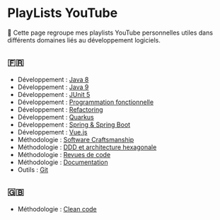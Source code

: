 # PlayLists YouTube

:pushpin: Cette page regroupe mes playlists YouTube personnelles utiles dans différents domaines liés au développement logiciels.

## :fr: 

* Développement : [Java 8](https://www.youtube.com/playlist?list=PLM5oYKLr93VnUH7_C5QPr1x7O2p1sKC06)
* Développement : [Java 9](https://www.youtube.com/playlist?list=PLM5oYKLr93VlrM9f7ybYJj65ZgRDqaOwD)
* Développement : [JUnit 5](https://www.youtube.com/playlist?list=PLM5oYKLr93VkQrWKPcQANYYVFKPKBB5pO)
* Développement : [Programmation fonctionnelle](https://www.youtube.com/playlist?list=PLM5oYKLr93VmWLIOXebKiXQxOgthbE12o)
* Développement : [Refactoring](https://www.youtube.com/playlist?list=PLM5oYKLr93VnPWCXcYrgocCno7CG1UgbR)
* Développement : [Quarkus](https://www.youtube.com/playlist?list=PLM5oYKLr93VkV4Kp7tq0ZM0TLxkfRgp-A)
* Développement : [Spring & Spring Boot](https://www.youtube.com/playlist?list=PLM5oYKLr93Vn3yKk3awk-baX5a49OZnVj)
* Développement : [Vue.js](https://www.youtube.com/playlist?list=PLM5oYKLr93Vk8ut_riB37Zr4y4majr_k-)
* Méthodologie : [Software Craftsmanship](https://www.youtube.com/playlist?list=PLM5oYKLr93VncoNFMAxD7tHfHw5csI5mx)
* Méthodologie : [DDD et architecture hexagonale](https://www.youtube.com/playlist?list=PLM5oYKLr93VlLnc_-t2kOFABgFePYb8Jb)
* Méthodologie : [Revues de code](https://www.youtube.com/playlist?list=PLM5oYKLr93VlE4Oq7KrZUGHObWEWV1rRX)
* Méthodologie : [Documentation](https://www.youtube.com/playlist?list=PLM5oYKLr93VnB5Es7jZTtA2Mt_s5FZQW4)
* Outils : [Git](https://www.youtube.com/playlist?list=PLM5oYKLr93VkCH7Qo47q0BAc7wP_a-nup)

## :gb:

* Méthodologie : [Clean code](https://www.youtube.com/playlist?list=PLM5oYKLr93VnlXQvdb71mQrFThBy207VF)
